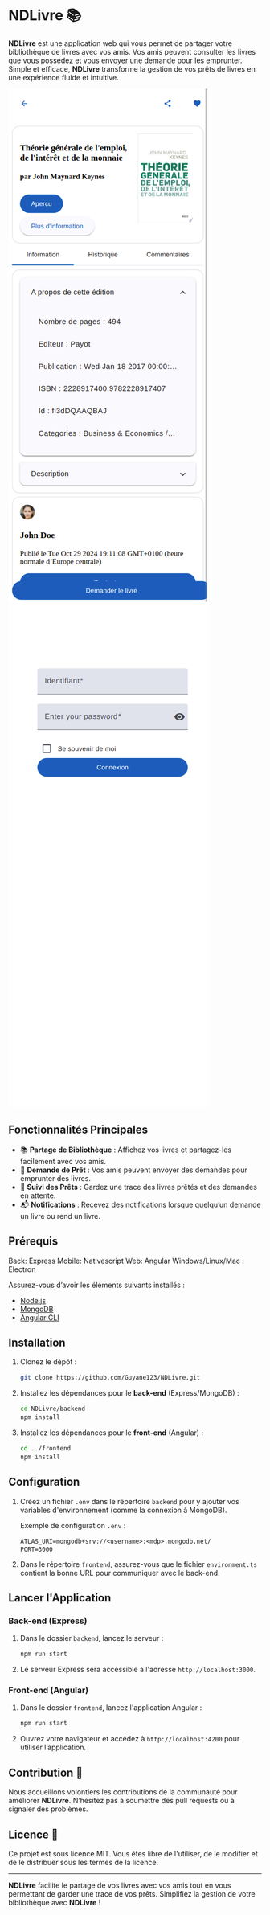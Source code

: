 # NDLivre 📚

**NDLivre** est une application web qui vous permet de partager votre bibliothèque de livres avec vos amis. Vos amis peuvent consulter les livres que vous possédez et vous envoyer une demande pour les emprunter. Simple et efficace, **NDLivre** transforme la gestion de vos prêts de livres en une expérience fluide et intuitive.


![Mobile article page presentation](/PresentationArticleMobile.png)
![Mobile article page presentation](/PresentationLoginMobile.png)

## Fonctionnalités Principales

- 📚 **Partage de Bibliothèque** : Affichez vos livres et partagez-les facilement avec vos amis.
- 📖 **Demande de Prêt** : Vos amis peuvent envoyer des demandes pour emprunter des livres.
- 🔄 **Suivi des Prêts** : Gardez une trace des livres prêtés et des demandes en attente.
- 📬 **Notifications** : Recevez des notifications lorsque quelqu’un demande un livre ou rend un livre.

## Prérequis

Back: Express
Mobile: Nativescript
Web: Angular
Windows/Linux/Mac : Electron

Assurez-vous d’avoir les éléments suivants installés :

- [Node.js](https://nodejs.org/) 
- [MongoDB](https://www.mongodb.com/) 
- [Angular CLI](https://angular.io/cli)

## Installation

1. Clonez le dépôt :

   ```bash
   git clone https://github.com/Guyane123/NDLivre.git
   ```

2. Installez les dépendances pour le **back-end** (Express/MongoDB) :

   ```bash
   cd NDLivre/backend
   npm install
   ```

3. Installez les dépendances pour le **front-end** (Angular) :

   ```bash
   cd ../frontend
   npm install
   ```

## Configuration

1. Créez un fichier `.env` dans le répertoire `backend` pour y ajouter vos variables d'environnement (comme la connexion à MongoDB).

   Exemple de configuration `.env` :

   ```env
   ATLAS_URI=mongodb+srv://<username>:<mdp>.mongodb.net/
   PORT=3000
   ```

2. Dans le répertoire `frontend`, assurez-vous que le fichier `environment.ts` contient la bonne URL pour communiquer avec le back-end.

## Lancer l'Application

### Back-end (Express)

1. Dans le dossier `backend`, lancez le serveur :

   ```bash
   npm run start
   ```

2. Le serveur Express sera accessible à l'adresse `http://localhost:3000`.

### Front-end (Angular)

1. Dans le dossier `frontend`, lancez l'application Angular :

   ```bash
   npm run start
   ```

2. Ouvrez votre navigateur et accédez à `http://localhost:4200` pour utiliser l’application.

## Contribution 🤝

Nous accueillons volontiers les contributions de la communauté pour améliorer **NDLivre**. N’hésitez pas à soumettre des pull requests ou à signaler des problèmes.

## Licence 📜

Ce projet est sous licence MIT. Vous êtes libre de l'utiliser, de le modifier et de le distribuer sous les termes de la licence.

---

**NDLivre** facilite le partage de vos livres avec vos amis tout en vous permettant de garder une trace de vos prêts. Simplifiez la gestion de votre bibliothèque avec **NDLivre** !
